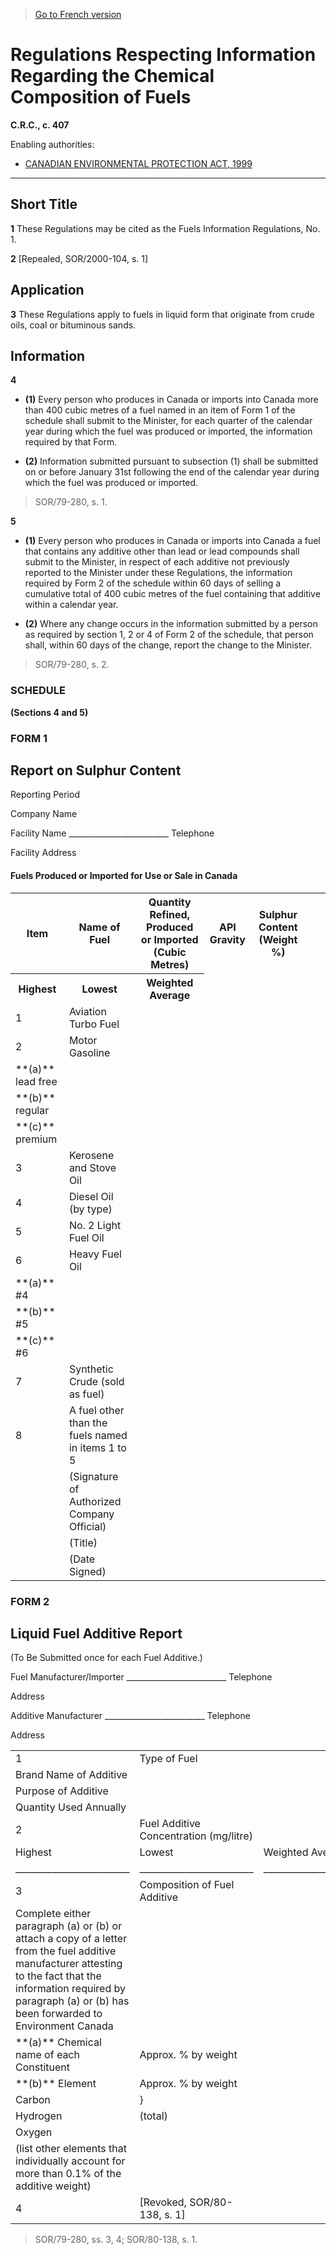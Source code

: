 > [Go to French version](/fr/Règlements/Codification%20des%20règlements%20du%20Canada/401-500/C.R.C.,%20ch.%20407.md)

# Regulations Respecting Information Regarding the Chemical Composition of Fuels

**C.R.C., c. 407**

Enabling authorities: 
- [CANADIAN ENVIRONMENTAL PROTECTION ACT, 1999](/en/Acts/Statutes%20of%20Canada/1999/c.%2033.md)

----------



## Short Title


**1** These Regulations may be cited as the Fuels Information Regulations, No. 1.



**2** [Repealed, SOR/2000-104, s. 1]




## Application


**3** These Regulations apply to fuels in liquid form that originate from crude oils, coal or bituminous sands.




## Information


**4** 

- **(1)** Every person who produces in Canada or imports into Canada more than 400 cubic metres of a fuel named in an item of Form 1 of the schedule shall submit to the Minister, for each quarter of the calendar year during which the fuel was produced or imported, the information required by that Form.

- **(2)** Information submitted pursuant to subsection (1) shall be submitted on or before January 31st following the end of the calendar year during which the fuel was produced or imported.
> SOR/79-280, s. 1.




**5** 

- **(1)** Every person who produces in Canada or imports into Canada a fuel that contains any additive other than lead or lead compounds shall submit to the Minister, in respect of each additive not previously reported to the Minister under these Regulations, the information required by Form 2 of the schedule within 60 days of selling a cumulative total of 400 cubic metres of the fuel containing that additive within a calendar year.

- **(2)** Where any change occurs in the information submitted by a person as required by section 1, 2 or 4 of Form 2 of the schedule, that person shall, within 60 days of the change, report the change to the Minister.
> SOR/79-280, s. 2.





### **SCHEDULE** 
**(Sections 4 and 5)**
### **FORM 1** 
## Report on Sulphur Content
Reporting Period 


Company Name 


Facility Name _________________________ Telephone 


Facility Address 


<table>
<h4>Fuels Produced or Imported for Use or Sale in Canada</h4>
<tr>
<th>Item</th>
<th>Name of Fuel</th>
<th>Quantity Refined, Produced or Imported (Cubic Metres)</th>
<th>API Gravity</th>
<th>Sulphur Content (Weight %)</th>
</tr>
<tr>
<th>Highest</th>
<th>Lowest</th>
<th>Weighted Average</th>
</tr>
<tr>
<td>1</td>
<td>Aviation Turbo Fuel</td>
<td></td>
<td></td>
<td></td>
<td></td>
<td></td>
</tr>
<tr>
<td>2</td>
<td>Motor Gasoline</td>
<td></td>
<td></td>
<td></td>
<td></td>
<td></td>
</tr>
<tr>
<td>**(a)** lead free

</td>
<td></td>
<td></td>
<td></td>
<td></td>
<td></td>
</tr>
<tr>
<td>**(b)** regular

</td>
<td></td>
<td></td>
<td></td>
<td></td>
<td></td>
</tr>
<tr>
<td>**(c)** premium

</td>
<td></td>
<td></td>
<td></td>
<td></td>
<td></td>
</tr>
<tr>
<td>3</td>
<td>Kerosene and Stove Oil</td>
<td></td>
<td></td>
<td></td>
<td></td>
<td></td>
</tr>
<tr>
<td>4</td>
<td>Diesel Oil (by type)</td>
<td></td>
<td></td>
<td></td>
<td></td>
<td></td>
</tr>
<tr>
<td>5</td>
<td>No. 2 Light Fuel Oil</td>
<td></td>
<td></td>
<td></td>
<td></td>
<td></td>
</tr>
<tr>
<td>6</td>
<td>Heavy Fuel Oil</td>
<td></td>
<td></td>
<td></td>
<td></td>
<td></td>
</tr>
<tr>
<td>**(a)** #4

</td>
<td></td>
<td></td>
<td></td>
<td></td>
<td></td>
</tr>
<tr>
<td>**(b)** #5

</td>
<td></td>
<td></td>
<td></td>
<td></td>
<td></td>
</tr>
<tr>
<td>**(c)** #6

</td>
<td></td>
<td></td>
<td></td>
<td></td>
<td></td>
</tr>
<tr>
<td>7</td>
<td>Synthetic Crude (sold as fuel)</td>
<td></td>
<td></td>
<td></td>
<td></td>
<td></td>
</tr>
<tr>
<td>8</td>
<td>A fuel other than the fuels named in items 1 to 5</td>
<td></td>
<td></td>
<td></td>
<td></td>
<td></td>
</tr>
<tr>
<td></td>
<td>(Signature of Authorized Company Official)</td>
</tr>
<tr>
<td></td>
<td>(Title)</td>
</tr>
<tr>
<td></td>
<td>(Date Signed)</td>
</tr>
</table>

### **FORM 2** 
## Liquid Fuel Additive Report
(To Be Submitted once for each Fuel Additive.)


Fuel Manufacturer/Importer _________________________ Telephone 


Address 


Additive Manufacturer _________________________ Telephone 


Address 


<table>
<tr>
<td>1</td>
<td>Type of Fuel </td>
</tr>
<tr>
<td>Brand Name of Additive </td>
</tr>
<tr>
<td>Purpose of Additive </td>
</tr>
<tr>
<td>Quantity Used Annually </td>
</tr>
<tr>
<td>2</td>
<td>Fuel Additive Concentration (mg/litre)</td>
</tr>
<tr>
<td>Highest</td>
<td>Lowest</td>
<td>Weighted Average</td>
</tr>
<tr>
<td>_________________________</td>
<td>_________________________</td>
<td>_________________________</td>
</tr>
<tr>
<td>3</td>
<td>Composition of Fuel Additive</td>
</tr>
<tr>
<td>Complete either paragraph (a) or (b) or attach a copy of a letter from the fuel additive manufacturer attesting to the fact that the information required by paragraph (a) or (b) has been forwarded to Environment Canada</td>
</tr>
<tr>
<td>**(a)** Chemical name of each Constituent

</td>
<td>Approx. % by weight</td>
</tr>
<tr>
<td>**(b)** Element

</td>
<td>Approx. % by weight</td>
</tr>
<tr>
<td>Carbon</td>
<td>}

</td>
<td></td>
<td></td>
</tr>
<tr>
<td>Hydrogen</td>
<td>(total)</td>
<td></td>
</tr>
<tr>
<td>Oxygen</td>
<td></td>
<td></td>
</tr>
<tr>
<td>(list other elements that individually account for more than 0.1% of the additive weight)</td>
</tr>
<tr>
<td>4</td>
<td>[Revoked, SOR/80-138, s. 1]</td>
</tr>
</table>

> SOR/79-280, ss. 3, 4; SOR/80-138, s. 1.


